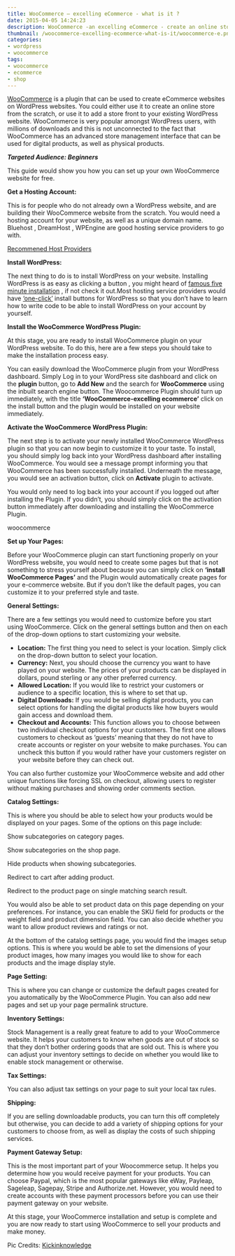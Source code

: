 ```yaml
---
title: WooCommerce – excelling eCommerce - what is it ?
date: 2015-04-05 14:24:23
description: WooCommerce -an excelling eCommerce - create an online store from the scratch, or use it to add a store front to your existing WordPress site.
thumbnail: /woocommerce-excelling-ecommerce-what-is-it/woocommerce-e.png
categories:
- wordpress
- woocommerce
tags:
- woocommerce
- ecommerce
- shop
---
```


[WooCommerce](https://wordpress.org/plugins/woocommerce/) is a plugin that can be used to create eCommerce websites on WordPress websites. You could either use it to create an online store from the scratch, or use it to add a store front to your existing WordPress website. WooCommerce is very popular amongst WordPress users, with millions of downloads and this is not unconnected to the fact that WooCommerce has an advanced store management interface that can be used for digital products, as well as physical products.

***Targeted Audience: Beginners***

This guide would show you how you can set up your own WooCommerce website for free.
<!-- more -->

****Get a Hosting Account:****

This is for people who do not already own a WordPress website, and are building their WooCommerce website from the scratch. You would need a hosting account for your website, as well as a unique domain name. Bluehost , DreamHost , WPEngine are good hosting service providers to go with.

[Recommened Host Providers](https://wordpress.org/hosting/)

****Install WordPress:****

The next thing to do is to install WordPress on your website. Installing WordPress is as easy as clicking a button , you might heard of [famous five minute installation](https://bravokeyl.com/famous-5-minute-wordpress-installation/) , if not check it out.Most hosting service providers would have [‘one-click’](https://bravokeyl.com/installing-wordpress-on-aws-amazon-lightsail-witn-in-five-mintues/) install buttons for WordPress so that you don’t have to learn how to write code to be able to install WordPress on your account by yourself.

****Install the WooCommerce WordPress Plugin:****

At this stage, you are ready to install WooCommerce plugin on your WordPress website. To do this, here are a few steps you should take to make the installation process easy.

You can easily download the WooCommerce plugin from your WordPress dashboard. Simply Log in to your WordPress site dashboard and click on the **plugin** button, go to **Add New** and the search for **WooCommerce** using the inbuilt search engine button. The Woocommerce Plugin should turn up immediately, with the title **‘WooCommerce-excelling ecommerce’** click on the install button and the plugin would be installed on your website immediately.

****Activate the WooCommerce WordPress Plugin:****

The next step is to activate your newly installed WooCommerce WordPress plugin so that you can now begin to customize it to your taste. To install, you should simply log back into your WordPress dashboard after installing WooCommerce. You would see a message prompt informing you that WooCommerce has been successfully installed. Underneath the message, you would see an activation button, click on **Activate** plugin to activate.

You would only need to log back into your account if you logged out after installing the Plugin. If you didn’t, you should simply click on the activation button immediately after downloading and installing the WooCommerce Plugin.

woocommerce

****Set up Your Pages:****

Before your WooCommerce plugin can start functioning properly on your WordPress website, you would need to create some pages but that is not something to stress yourself about because you can simply click on **‘install WooCommerce Pages’** and the Plugin would automatically create pages for your e-commerce website. But if you don’t like the default pages, you can customize it to your preferred style and taste.

****General Settings:****

There are a few settings you would need to customize before you start using WooCommerce. Click on the general settings button and then on each of the drop-down options to start customizing your website.

- **Location:** The first thing you need to select is your location. Simply click on the drop-down button to select your location.
- **Currency:** Next, you should choose the currency you want to have played on your website. The prices of your products can be displayed in dollars, pound sterling or any other preferred currency.
- **Allowed Location:** If you would like to restrict your customers or audience to a specific location, this is where to set that up.
- **Digital Downloads:** If you would be selling digital products, you can select options for handling the digital products like how buyers would gain access and download them.
- **Checkout and Accounts:** This function allows you to choose between two individual checkout options for your customers. The first one allows customers to checkout as ‘guests’ meaning that they do not have to create accounts or register on your website to make purchases. You can uncheck this button if you would rather have your customers register on your website before they can check out.

You can also further customize your WooCommerce website and add other unique functions like forcing SSL on checkout, allowing users to register without making purchases and showing order comments section.

****Catalog Settings:****

This is where you should be able to select how your products would be displayed on your pages. Some of the options on this page include:

Show subcategories on category pages.

Show subcategories on the shop page.

Hide products when showing subcategories.

Redirect to cart after adding product.

Redirect to the product page on single matching search result.

You would also be able to set product data on this page depending on your preferences. For instance, you can enable the SKU field for products or the weight field and product dimension field. You can also decide whether you want to allow product reviews and ratings or not.

At the bottom of the catalog settings page, you would find the images setup options. This is where you would be able to set the dimensions of your product images, how many images you would like to show for each products and the image display style.

****Page Setting:****

This is where you can change or customize the default pages created for you automatically by the WooCommerce Plugin. You can also add new pages and set up your page permalink structure.

****Inventory Settings:****

Stock Management is a really great feature to add to your WooCommerce website. It helps your customers to know when goods are out of stock so that they don’t bother ordering goods that are sold out. This is where you can adjust your inventory settings to decide on whether you would like to enable stock management or otherwise.

****Tax Settings:****

You can also adjust tax settings on your page to suit your local tax rules.

****Shipping:****

If you are selling downloadable products, you can turn this off completely but otherwise, you can decide to add a variety of shipping options for your customers to choose from, as well as display the costs of such shipping services.

****Payment Gateway Setup:****

This is the most important part of your Woocommerce setup. It helps you determine how you would receive payment for your products. You can choose Paypal, which is the most popular gateways like eWay, Payleap, Sageleap, Sagepay, Stripe and Authorize.net. However, you would need to create accounts with these payment processors before you can use their payment gateway on your website.

At this stage, your WooCommerce installation and setup is complete and you are now ready to start using WooCommerce to sell your products and make money.

Pic Credits: [Kickinknowledge](http://kickinknowledge.com/)
